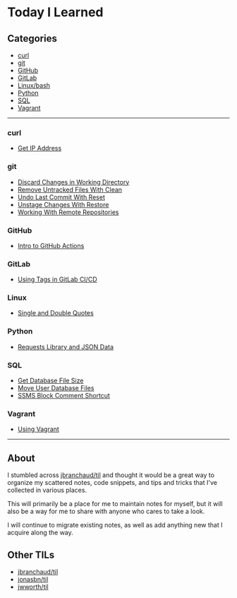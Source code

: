 # Today I Learned

## Categories

- [curl](#curl)
- [git](#git)
- [GitHub](#github)
- [GitLab](#gitlab)
- [Linux/bash](#linux)
- [Python](#python)
- [SQL](#sql)
- [Vagrant](#vagrant)

---

### curl

- [Get IP Address](curl/get-ip-address.md)

### git

- [Discard Changes in Working Directory](git/discard-changes-in-working-directory.md)
- [Remove Untracked Files With Clean](git/remove-untracked-files-with-clean.md)
- [Undo Last Commit With Reset](git/undo-last-commit-with-reset.md)
- [Unstage Changes With Restore](git/unstage-changes-with-restore.md)
- [Working With Remote Repositories](git/working-with-remote-repo.md)

### GitHub

- [Intro to GitHub Actions](github/intro-to-github-actions.md)

### GitLab

- [Using Tags in GitLab CI/CD](gitlab/tags-in-gitlab-cicd.md)

### Linux

- [Single and Double Quotes](linux/single-and-double-quotes.md)

### Python

- [Requests Library and JSON Data](python/requests-library-json-data.md)

### SQL

- [Get Database File Size](sql/get-database-file-size.md)
- [Move User Database Files](sql/move-user-database-files.md)
- [SSMS Block Comment Shortcut](sql/ssms-block-comment-shortcut.md)

### Vagrant

- [Using Vagrant](vagrant/using-vagrant.md)

---

## About

I stumbled across [jbranchaud/til](https://github.com/jbranchaud/til) and thought it would be a great way to organize my scattered notes, code snippets, and tips and tricks that I've collected in various places.

This will primarily be a place for me to maintain notes for myself, but it will also be a way for me to share with anyone who cares to take a look.

I will continue to migrate existing notes, as well as add anything new that I acquire along the way.

## Other TILs

- [jbranchaud/til](https://github.com/jbranchaud/til)
- [jonasbn/til](http://jonasbn.github.io/til/)
- [jwworth/til](https://github.com/jwworth/til)
